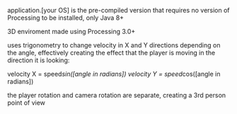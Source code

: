 application.[your OS] is the pre-compiled version that requires no version of Processing
to be installed, only Java 8+

3D enviroment made using Processing 3.0+

uses trigonometry to change velocity in X and Y directions depending on the angle, effectively creating 
the effect that the player is moving in the direction it is looking:

velocity X = speed*sin([angle in radians])
velocity Y = speed*cos([angle in radians])

the player rotation and camera rotation are separate, creating a 3rd person point of view
